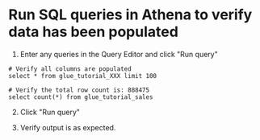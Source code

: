 # Run SQL queries in Athena to verify data has been populated

1. Enter any queries in the Query Editor and click "Run query"

```
# Verify all columns are populated
select * from glue_tutorial_XXX limit 100
```

```
# Verify the total row count is: 888475
select count(*) from glue_tutorial_sales
```

2. Click "Run query"

3. Verify output is as expected. 